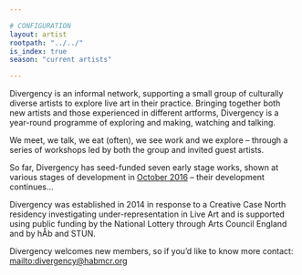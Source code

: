 ```yaml
---

# CONFIGURATION
layout: artist
rootpath: "../../"
is_index: true
season: "current artists"

---
```

Divergency is an informal network, supporting a small group of culturally diverse artists to explore live art in their practice. Bringing together both new artists and those experienced in different artforms, Divergency is a year-round programme of exploring and making, watching and talking.        

We meet, we talk, we eat (often), we see work and we explore – through a series of workshops led by both the group and invited guest artists.        

So far, Divergency has seed-funded seven early stage works, shown at various stages of development in [October 2016](/current/event) – their development continues…        

Divergency was established in 2014 in response to a Creative Case North residency investigating under-representation in Live Art and is supported using public funding by the National Lottery through Arts Council England and by hÅb and STUN.        

Divergency welcomes new members, so if you’d like to know more contact: <mailto:divergency@habmcr.org>
